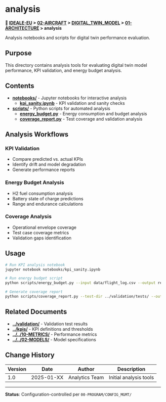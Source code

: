 # analysis

**📍 [IDEALE-EU](../../../../) > [02-AIRCRAFT](../../../) > [DIGITAL_TWIN_MODEL](../../) > [01-ARCHITECTURE](../) > analysis**

Analysis notebooks and scripts for digital twin performance evaluation.

## Purpose

This directory contains analysis tools for evaluating digital twin model performance, KPI validation, and energy budget analysis.

## Contents

- **[notebooks/](notebooks/)** - Jupyter notebooks for interactive analysis
  - **[kpi_sanity.ipynb](notebooks/kpi_sanity.ipynb)** - KPI validation and sanity checks
- **[scripts/](scripts/)** - Python scripts for automated analysis
  - **[energy_budget.py](scripts/energy_budget.py)** - Energy consumption and budget analysis
  - **[coverage_report.py](scripts/coverage_report.py)** - Test coverage and validation analysis

## Analysis Workflows

### KPI Validation
- Compare predicted vs. actual KPIs
- Identify drift and model degradation
- Generate performance reports

### Energy Budget Analysis
- H2 fuel consumption analysis
- Battery state of charge predictions
- Range and endurance calculations

### Coverage Analysis
- Operational envelope coverage
- Test case coverage metrics
- Validation gaps identification

## Usage

```bash
# Run KPI analysis notebook
jupyter notebook notebooks/kpi_sanity.ipynb

# Run energy budget script
python scripts/energy_budget.py --input data/flight_log.csv --output results/

# Generate coverage report
python scripts/coverage_report.py --test-dir ../validation/tests/ --output coverage.html
```

## Related Documents

- **[../validation/](../validation/)** - Validation test results
- **[../kpis/](../kpis/)** - KPI definitions and thresholds
- **[../../10-METRICS/](../../10-METRICS/)** - Performance metrics
- **[../../02-MODELS/](../../02-MODELS/)** - Model specifications

## Change History

| Version | Date | Author | Description |
|---------|------|--------|-------------|
| 1.0 | 2025-01-XX | Analytics Team | Initial analysis tools |

---

**Status**: Configuration-controlled per `00-PROGRAM/CONFIG_MGMT/`
